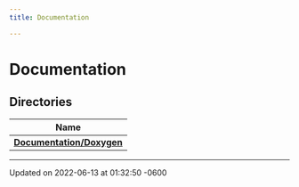 ```yaml
---
title: Documentation

---
```


# Documentation



## Directories

| Name           |
| -------------- |
| **[Documentation/Doxygen](../Files/dir_8fed0776758098ce30d5aa2d3debb7a2.md#dir-documentation/doxygen)**  |






-------------------------------

Updated on 2022-06-13 at 01:32:50 -0600
